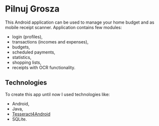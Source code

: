 # Pilnuj Grosza

This Android application can be used to manage your home budget and as mobile receipt scanner. Application contains few modules:
- login (profiles),
- transactions (incomes and expenses),
- budgets,
- scheduled payments,
- statistics,
- shopping lists,
- receipts with OCR functionality.

## Technologies

To create this app until now I used technologies like:

- Android,
- Java,
- [Tesseract4Android](https://github.com/adaptech-cz/Tesseract4Android)
- SQLite.
